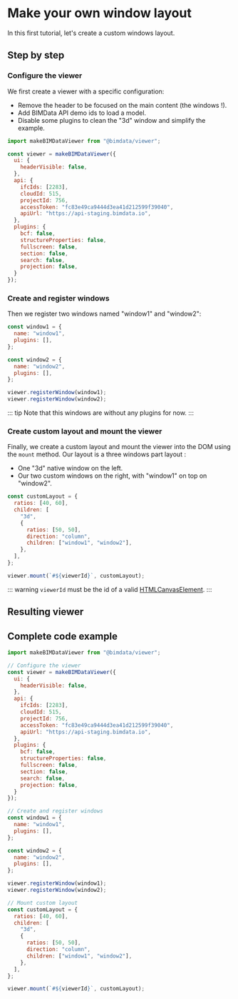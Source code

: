 # Make your own window layout

In this first tutorial, let's create a custom windows layout.

## Step by step

### Configure the viewer

We first create a viewer with a specific configuration:
- Remove the header to be focused on the main content (the windows !).
- Add BIMData API demo ids to load a model.
- Disable some plugins to clean the "3d" window and simplify the example.

```javascript
import makeBIMDataViewer from "@bimdata/viewer";

const viewer = makeBIMDataViewer({
  ui: {
    headerVisible: false,
  },
  api: {
    ifcIds: [2283],
    cloudId: 515,
    projectId: 756,
    accessToken: "fc83e49ca9444d3ea41d212599f39040",
    apiUrl: "https://api-staging.bimdata.io",
  },
  plugins: {
    bcf: false,
    structureProperties: false,
    fullscreen: false,
    section: false,
    search: false,
    projection: false,
  }
});
```

### Create and register windows

Then we register two windows named "window1" and "window2":

```javascript
const window1 = {
  name: "window1",
  plugins: [],
};

const window2 = {
  name: "window2",
  plugins: [],
};

viewer.registerWindow(window1);
viewer.registerWindow(window2);
```

::: tip
Note that this windows are without any plugins for now.
:::

### Create custom layout and mount the viewer

Finally, we create a custom layout and mount the viewer into the DOM using the `mount` method. Our layout is a three windows part layout :

- One "3d" native window on the left.
- Our two custom windows on the right, with "window1" on top on "window2".

```javascript
const customLayout = {
  ratios: [40, 60],
  children: [
    "3d",
    {
      ratios: [50, 50],
      direction: "column",
      children: ["window1", "window2"],
    },
  ],
};

viewer.mount(`#${viewerId}`, customLayout);
```

::: warning
`viewerId` must be the id of a valid [HTMLCanvasElement](https://developer.mozilla.org/fr/docs/Web/API/HTMLCanvasElement).
:::

## Resulting viewer

<ClientOnly>
  <BIMDataViewer config="windowUI"/>
</ClientOnly>

## Complete code example

```javascript
import makeBIMDataViewer from "@bimdata/viewer";

// Configure the viewer
const viewer = makeBIMDataViewer({
  ui: {
    headerVisible: false,
  },
  api: {
    ifcIds: [2283],
    cloudId: 515,
    projectId: 756,
    accessToken: "fc83e49ca9444d3ea41d212599f39040",
    apiUrl: "https://api-staging.bimdata.io",
  },
  plugins: {
    bcf: false,
    structureProperties: false,
    fullscreen: false,
    section: false,
    search: false,
    projection: false,
  }
});

// Create and register windows
const window1 = {
  name: "window1",
  plugins: [],
};

const window2 = {
  name: "window2",
  plugins: [],
};

viewer.registerWindow(window1);
viewer.registerWindow(window2);

// Mount custom layout
const customLayout = {
  ratios: [40, 60],
  children: [
    "3d",
    {
      ratios: [50, 50],
      direction: "column",
      children: ["window1", "window2"],
    },
  ],
};

viewer.mount(`#${viewerId}`, customLayout);
```
